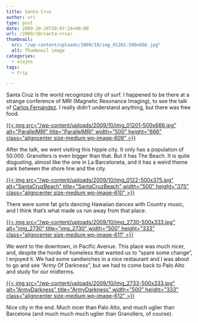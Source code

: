 ```yaml
---
title: Santa Cruz
author: uri
type: post
date: 2009-10-28T20:07:24+00:00
url: /2009/10/santa-cruz/
thumbnail:
  src: "/wp-content/uploads/2009/10/img_01201-500x666.jpg"
  alt: Thumbnail image
categories:
  - viajes
tags:
  - trip

---
```

Santa Cruz is the world recognized city of surf. I happened to be there at a strange conference of MRI (Magnetic Resonance Imaging), to see the talk of [Carlos Fernández][1]. I really didn&#8217;t understand anything, but there was free food.

[{{< img src="/wp-content/uploads/2009/10/img_01201-500x666.jpg" alt="ParallelMRI" title="ParallelMRI" width="500" height="666" class="aligncenter size-medium wp-image-609" >}}][2]

After the talk, we went visiting this hippie city. It only has a population of 50.000. Granollers is even bigger than that. But it has The Beach. It is quite disgusting, almost like the one in La Barceloneta, and it has a weird theme park between the shore line and the city.

[{{< img src="/wp-content/uploads/2009/10/img_0122-500x375.jpg" alt="SantaCruzBeach" title="SantaCruzBeach" width="500" height="375" class="aligncenter size-medium wp-image-610" >}}][3]

There were some fat girls dancing Hawaiian dances with Country music, and I think that&#8217;s what made us run away from that place. 

[{{< img src="/wp-content/uploads/2009/10/img_2730-500x333.jpg" alt="img_2730" title="img_2730" width="500" height="333" class="aligncenter size-medium wp-image-611" >}}][4]

We went to the downtown, in Pacific Avenue. This place was much nicer, and, despite the horde of homeless that wanted us to &#8220;spare some change&#8221;, I enjoyed it. We had some sandwiches in a nice restaurant and I was about to go and see &#8220;Army Of Darkness&#8221;, but we had to come back to Palo Alto and study for our midterms.

[{{< img src="/wp-content/uploads/2009/10/img_2733-500x333.jpg" alt="ArmyDarkness" title="ArmyDarkness" width="500" height="333" class="aligncenter size-medium wp-image-612" >}}][5]

Nice city in the end. Much nicer than Palo Alto, and much uglier than Barcelona (and much much much uglier than Granollers, of course).

 [1]: http://paletosignorantes.blogspot.com/search/label/sleeve_of_wizard
 [2]: /wp-content/uploads/2009/10/img_01201.jpg
 [3]: /wp-content/uploads/2009/10/img_0122.jpg
 [4]: /wp-content/uploads/2009/10/img_2730.jpg
 [5]: /wp-content/uploads/2009/10/img_2733.jpg